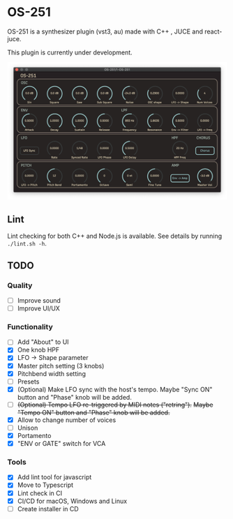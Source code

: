 # OS-251
OS-251 is a synthesizer plugin (vst3, au) made with C++ , JUCE and react-juce.

This plugin is currently under development.

<div align="center"><img src="screenshot.png" width="600px"></div>

## Lint
Lint checking for both C++ and Node.js is available.
See details by running `./lint.sh -h`.

## TODO

### Quality

- [ ] Improve sound
- [ ] Improve UI/UX

### Functionality

- [ ] Add "About" to UI
- [x] One knob HPF
- [x] LFO -> Shape parameter
- [x] Master pitch setting (3 knobs)
- [x] Pitchbend width setting
- [ ] Presets
- [x] (Optional) Make LFO sync with the host's tempo.
  Maybe "Sync ON" button and "Phase" knob will be added.
- [ ] ~~(Optional) Tempo LFO re-triggered by MIDI notes ("retring").~~
  ~~Maybe "Tempo ON" button and "Phase" knob will be added.~~
- [x] Allow to change number of voices
- [ ] Unison
- [x] Portamento
- [x] "ENV or GATE" switch for VCA

### Tools

- [x] Add lint tool for javascript
- [x] Move to Typescript
- [x] Lint check in CI
- [x] CI/CD for macOS, Windows and Linux
- [ ] Create installer in CD

